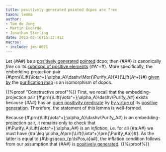 ```yaml
---
title: positively generated pointed dcpos are free
taxon: lemma
author: 
- Tom de Jong
- Martín Escardó
- Jonathan Sterling
date: 2023-02-16T15:32:41Z
macros: 
- include: jms-0021
---
```


Let {#A#} be a [positively generated](jms-0023) [pointed](jms-001S) dcpo; then {#A#} is canonically *free* on its [subdcpo of positive elements](jms-001P) {#A^+#}. More specifically, the embedding-projection pair {#\prn{\Lift{\iota^+};\alpha_A}\dashv\Mor{\Purify_A}{A}{\Lift{A^+}}#} [given by](jms-0020) the [purification map](jms-0021) is an isomorphism of dcpos.

{{%proof "Constructive proof"%}}
First, we recall that the embedding-projection pair {#\prn{\Lift{\iota^+};\alpha_A}\dashv\Purify_A#} exists because {#A#} has an [open positivity predicate](jms-0022) by [by virtue of](jms-0027) its [positive generation](jms-0023). Therefore, the statement of this lemma is well-formed.

Because {#\prn{\Lift{\iota^+};\alpha_A}\dashv\Purify_A#} is an embedding-projection pair, it remains only to check that {#\Purify_A;\Lift{\iota^+};\alpha_A#} is an *inflation*, i.e. for all {#a:A#} we must have {#a \leq \alpha_A\prn{\Lift{\iota^+}\prn{\Purify_Aa}}#}. As the latter is equal to {#\bigsqcup_{p:\IsPos\,a}a#}, the inflation condition follows from our assumption that {#A#} is [positively generated](jms-0023).
{{%/proof%}}
